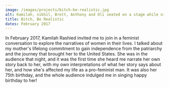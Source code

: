 ```yaml
---
image: /images/projects/bitch-be-realistic.jpg
alt: Kamilah, nikhil, Brett, Anthony and Oli seated on a stage while nikhil speaks into a microphone. A large photo of Willow Smith standing in a dramatic pose is projected behind them.
title: Bitch, Be Realistic
dates: February 2017
---
```

In February 2017, Kamilah Rashied invited me to join in a feminist conversation to explore the narratives of women in their lives. I talked about my mother's lifelong commitment to gain independence from the patriarchy and the journey that brought her to the United States. She was in the audience that night, and it was the first time she heard me narrate her own story back to her, with my own interpretations of what her story says about her, and how she's affected my life as a pro-feminist man. It was also her 75th birthday, and the whole audience indulged me in singing happy birthday to her!
